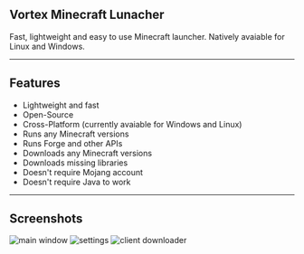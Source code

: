 ## Vortex Minecraft Lunacher

Fast, lightweight and easy to use Minecraft launcher. Natively avaiable for Linux and Windows.

---

## Features

* Lightweight and fast
* Open-Source
* Cross-Platform (currently avaiable for Windows and Linux)
* Runs any Minecraft versions
* Runs Forge and other APIs
* Downloads any Minecraft versions
* Downloads missing libraries
* Doesn't require Mojang account
* Doesn't require Java to work

---

## Screenshots

![main window](https://i.imgur.com/pd2tnnK.png)
![settings](https://i.imgur.com/xXOZ8gn.png)
![client downloader](https://i.imgur.com/1QTjiDw.png)
